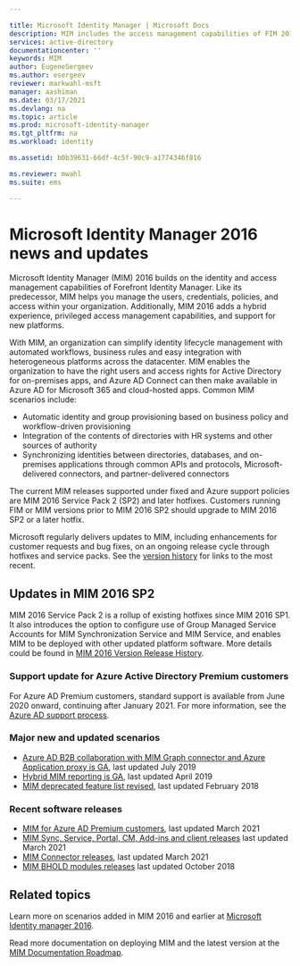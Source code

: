 ```yaml
---

title: Microsoft Identity Manager | Microsoft Docs
description: MIM includes the access management capabilities of FIM 2010 and helps you manage users, credentials, policies, and access within your organization.
services: active-directory
documentationcenter: ''
keywords: MIM
author: EugeneSergeev
ms.author: esergeev
reviewer: markwahl-msft
manager: aashiman
ms.date: 03/17/2021
ms.devlang: na
ms.topic: article
ms.prod: microsoft-identity-manager
ms.tgt_pltfrm: na
ms.workload: identity

ms.assetid: b0b39631-66df-4c5f-90c9-a1774346f816

ms.reviewer: mwahl
ms.suite: ems

---
```


# Microsoft Identity Manager 2016 news and updates

Microsoft Identity Manager (MIM) 2016 builds on the identity and access management capabilities of Forefront Identity Manager. Like its predecessor, MIM helps you manage the users, credentials, policies, and access within your organization.  Additionally, MIM 2016 adds a hybrid experience, privileged access management capabilities, and support for new platforms.


With MIM, an organization can simplify identity lifecycle management with automated workflows, business rules and easy integration with heterogeneous platforms across the datacenter. MIM enables the organization to have the right users and access rights for Active Directory for on-premises apps, and Azure AD Connect can then make available in Azure AD for Microsoft 365 and cloud-hosted apps. Common MIM scenarios include:
 - Automatic identity and group provisioning based on business policy and workflow-driven provisioning
 - Integration of the contents of directories with HR systems and other sources of authority
 - Synchronizing identities between directories, databases, and on-premises applications through common APIs and protocols, Microsoft-delivered connectors, and partner-delivered connectors

The current MIM releases supported under fixed and Azure support policies are MIM 2016 Service Pack 2 (SP2) and later hotfixes.  Customers running FIM or MIM versions prior to MIM 2016 SP2 should upgrade to MIM 2016 SP2 or a later hotfix.

Microsoft regularly delivers updates to MIM, including enhancements for customer requests and bug fixes, on an ongoing release cycle through hotfixes and service packs. See the [version history](./reference/version-history.md) for links to the most recent.

## Updates in MIM 2016 SP2

MIM 2016 Service Pack 2 is a rollup of existing hotfixes since MIM 2016 SP1. It also introduces the option to configure use of Group Managed Service Accounts for MIM Synchronization Service and MIM Service, and enables MIM to be deployed with other updated platform software. More details could be found in [MIM 2016 Version Release History](./reference/version-history.md).

### Support update for Azure Active Directory Premium customers
For Azure AD Premium customers, standard support is available from June 2020 onward, continuing after January 2021. For more information, see the [Azure AD support process](support-update-for-azure-active-directory-premium-customers.md).

### Major new and updated scenarios

- [Azure AD B2B collaboration with MIM Graph connector and Azure Application proxy is GA](microsoft-identity-manager-2016-graph-b2b-scenario.md), last updated July 2019
- [Hybrid MIM reporting is GA](https://cloudblogs.microsoft.com/enterprisemobility/2018/02/23/hybrid-mim-reporting-now-available-in-azure-active-directory/), last updated April 2019
- [MIM deprecated feature list revised](microsoft-identity-manager-2016-deprecated-features.md), last updated February 2018

### Recent software releases

- [MIM for Azure AD Premium customers](https://aka.ms/MIMforAADP), last updated March 2021
- [MIM Sync, Service, Portal, CM, Add-ins and client releases](./reference/version-history.md) last updated March 2021
- [MIM Connector releases](./reference/microsoft-identity-manager-2016-connector-version-history.md), last updated March 2021
- [MIM BHOLD modules releases](./reference/version-bhold-history.md) last updated October 2018


## Related topics

Learn more on scenarios added in MIM 2016 and earlier at [Microsoft Identity manager 2016](microsoft-identity-manager-2016.md).

Read more documentation on deploying MIM and the latest version at the [MIM Documentation Roadmap](https://docs.microsoft.com/microsoft-identity-manager/).

